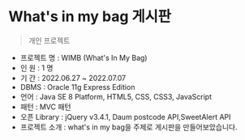 What's in my bag 게시판
=================
> 개인 프로젝트

- 프로젝트 명 : WIMB (What's In My Bag) <br>
- 인 원 : 1 명 <br>
- 기 간 : 2022.06.27 ~ 2022.07.07 <br>
- DBMS : Oracle 11g Express Edition <br>
- 언어 : Java SE 8 Platform, HTML5, CSS, CSS3, JavaScript <br>
- 패턴 : MVC 패턴 <br>
- 오픈 Library : jQuery v3.4.1, Daum postcode API,SweetAlert API <br>
- 프로젝트 소개 : what's in my bag을 주제로 게시판을 만들어보았습니다. <br>